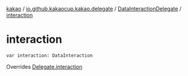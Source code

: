 [kakao](../../index.md) / [io.github.kakaocup.kakao.delegate](../index.md) / [DataInteractionDelegate](index.md) / [interaction](./interaction.md)

# interaction

`var interaction: DataInteraction`

Overrides [Delegate.interaction](../-delegate/interaction.md)

